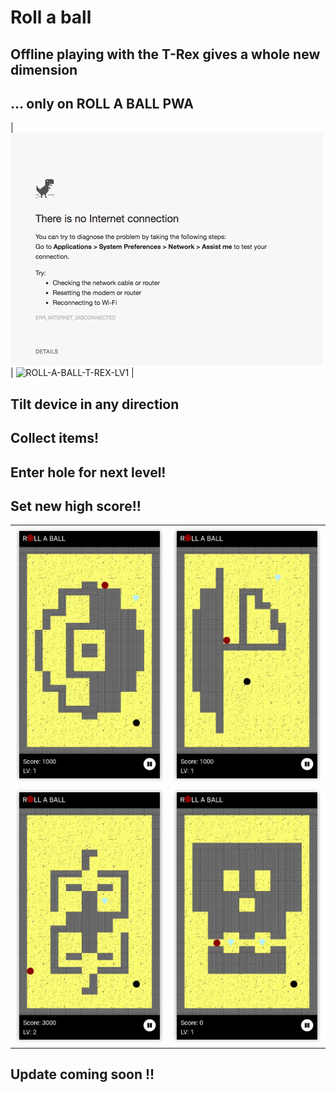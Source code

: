 # Roll a ball

## Offline playing with the T-Rex gives a whole new dimension

## ... only on ROLL A BALL PWA

| ![NO-INTERNET-CONNECTION-T-REX](./readmeImages/roll_a_ball10.gif) | ![ROLL-A-BALL-T-REX-LV1](./readmeImages/roll_a_ball11.gif) |

## Tilt device in any direction

## Collect items!

## Enter hole for next level!

## Set new high score!!

|                                                                      |                                                                      |
| :------------------------------------------------------------------: | :------------------------------------------------------------------: |
| <img  alt="roll-a-ball image" src="./readmeImages/roll_a_ball1.png"> | <img  alt="roll-a-ball image" src="./readmeImages/roll_a_ball2.png"> |
| <img  alt="roll-a-ball image" src="./readmeImages/roll_a_ball3.png"> | <img  alt="roll-a-ball image" src="./readmeImages/roll_a_ball4.png"> |

## Update coming soon !!
